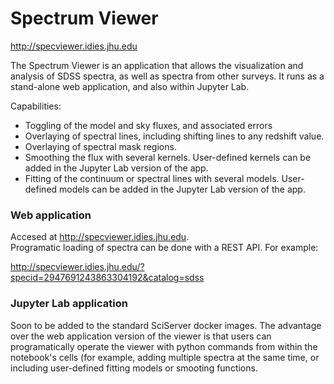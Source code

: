 <h1>Spectrum Viewer</h1>

http://specviewer.idies.jhu.edu

The Spectrum Viewer is an application that allows the visualization and analysis of SDSS spectra, as well as spectra from other surveys.
It runs as a stand-alone web application, and also within Jupyter Lab.

Capabilities:
<ul>
    <li>Toggling of the model and sky fluxes, and associated errors</li>
    <li>Overlaying of spectral lines, including shifting lines to any redshift value.</li>
    <li>Overlaying of spectral mask regions.</li>
    <li>Smoothing the flux with several kernels. User-defined kernels can be added in the Jupyter Lab version of the app.</li>
    <li>Fitting of the continuum or spectral lines with several models. User-defined models can be added in the Jupyter Lab version of the app.</li>
</ul>   

<h3> Web application</h3>

Accesed at http://specviewer.idies.jhu.edu. <br>
Programatic loading of spectra can be done with a REST API. For example: 

http://specviewer.idies.jhu.edu/?specid=2947691243863304192&catalog=sdss

<h3> Jupyter Lab application </h3>

Soon to be added to the standard SciServer docker images. The advantage over the web application version of the viewer is that users can programatically operate the viewer with python commands from within the notebook's cells (for example, adding multiple spectra at the same time, or including user-defined fitting models or smooting functions.

